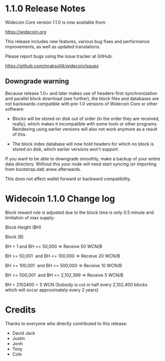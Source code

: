 1.1.0 Release Notes
====================

Widecoin Core version 1.1.0 is now available from:

  <https://widecoin.org>

This release includes new features, various bug fixes and performance
improvements, as well as updated translations.

Please report bugs using the issue tracker at GitHub:

  <https://github.com/mraksoll4/widecoin/issues>

Downgrade warning
------------------

Because release 1.0+ and later makes use of headers-first synchronization and
parallel block download (see further), the block files and databases are not
backwards-compatible with pre-1.0 versions of Widecoin Core or other software:

* Blocks will be stored on disk out of order (in the order they are
received, really), which makes it incompatible with some tools or
other programs. Reindexing using earlier versions will also not work
anymore as a result of this.

* The block index database will now hold headers for which no block is
stored on disk, which earlier versions won't support.

If you want to be able to downgrade smoothly, make a backup of your entire data
directory. Without this your node will need start syncing (or importing from
bootstrap.dat) anew afterwards. 

This does not affect wallet forward or backward compatibility.

Widecoin 1.1.0 Change log
=========================

Block reward rule is adjusted due to the block time is only 0.5 minute and limitation of max supply:

Block Height (BH)

Block (B)

BH > 1 and BH <= 50,000 => Receive 50 WCN/B

BH >= 50,001  and BH <= 100,000 => Receive 20 WCN/B

BH >= 100,001  and BH <= 500,000 => Receive 10 WCN/B

BH >= 500,001  and BH <= 2,102,399 => Receive 5 WCN/B

BH = 2102400 = 5 WCN (Subsidy is cut in half every 2,102,400 blocks which will occur approximately every 2 years)

Credits
=======

Thanks to everyone who directly contributed to this release:

- David Jack 
- Justin
- Jonh
- Tony
- Cole

